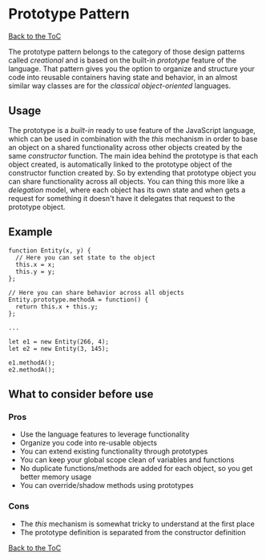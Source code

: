 # Prototype Pattern #

[Back to the ToC](../../)

The prototype pattern belongs to the category of those design patterns called *creational* and is based on the built-in *prototype* feature of the language. That pattern gives you the option to organize and structure your code into reusable containers having state and behavior, in an almost similar way classes are for the *classical object-oriented* languages.

## Usage ##

The prototype is a *built-in* ready to use feature of the JavaScript language, which can be used in combination with the *this* mechanism in order to base an object on a shared functionality across other objects created by the same *constructor* function. The main idea behind the prototype is that each object created, is automatically linked to the prototype object of the constructor function created by. So by extending that prototype object you can share functionality across all objects. You can thing this more like a *delegation* model, where each object has its own state and when gets a request for something it doesn't have it delegates that request to the prototype object.

## Example ##

```
function Entity(x, y) {
  // Here you can set state to the object
  this.x = x;
  this.y = y;
};

// Here you can share behavior across all objects
Entity.prototype.methodA = function() {
  return this.x + this.y;
};

...

let e1 = new Entity(266, 4);
let e2 = new Entity(3, 145);

e1.methodA();
e2.methodA();
```

## What to consider before use ##

### Pros ###
* Use the language features to leverage functionality
* Organize you code into re-usable objects
* You can extend existing functionality through prototypes
* You can keep your global scope clean of variables and functions
* No duplicate functions/methods are added for each object, so you get better memory usage
* You can override/shadow methods using prototypes

### Cons ###
* The *this* mechanism is somewhat tricky to understand at the first place
* The prototype definition is separated from the constructor definition

[Back to the ToC](../../)
